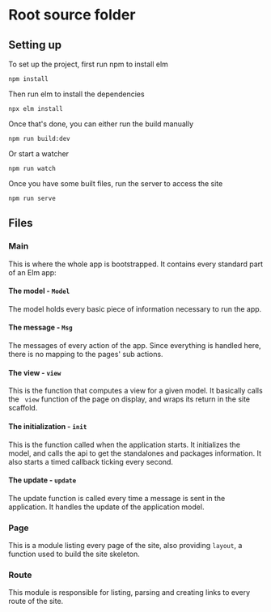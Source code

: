 # Root source folder

## Setting up

To set up the project, first run npm to install elm

```shell
npm install
```

Then run elm to install the dependencies

```shell
npx elm install
```

Once that's done, you can either run the build manually

```shell
npm run build:dev
```

Or start a watcher

```shell
npm run watch
```

Once you have some built files, run the server to access the site

```shell
npm run serve
```

## Files

### Main

This is where the whole app is bootstrapped. It contains every standard part of an Elm app:

#### The model - `Model`

The model holds every basic piece of information necessary to run the app.

#### The message - `Msg`

The messages of every action of the app. Since everything is handled here, there is no mapping to the pages' sub actions.

#### The view - `view`

This is the function that computes a view for a given model. It basically calls the ` view` function of the page on display, and wraps its return in the site scaffold.

#### The initialization - `init`

This is the function called when the application starts. It initializes the model, and calls the api to get the standalones and packages information. It also starts a timed callback ticking every second.

#### The update - `update`

The update function is called every time a message is sent in the application. It handles the update of the application model.

### Page

This is a module listing every page of the site, also providing `layout`, a function used to build the site skeleton.

### Route

This module is responsible for listing, parsing and creating links to every route of the site.
